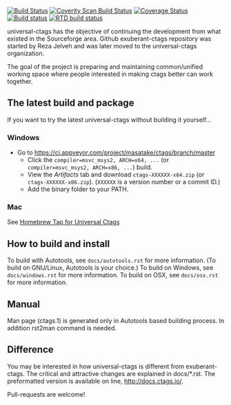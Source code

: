 [![Build Status](https://travis-ci.org/universal-ctags/ctags.svg?branch=master)](https://travis-ci.org/universal-ctags/ctags)
[![Coverity Scan Build Status](https://scan.coverity.com/projects/4355/badge.svg)](https://scan.coverity.com/projects/4355)
[![Coverage Status](https://coveralls.io/repos/universal-ctags/ctags/badge.svg?branch=master&service=github)](https://coveralls.io/github/universal-ctags/ctags?branch=master)
[![Build status](https://ci.appveyor.com/api/projects/status/1c4wwswe8yd99la2/branch/master?svg=true)](https://ci.appveyor.com/project/masatake/ctags/branch/master)
[![RTD build status](https://readthedocs.org/projects/ctags/badge)](http://docs.ctags.io)

universal-ctags has the objective of continuing the development from
what existed in the Sourceforge area. Github exuberant-ctags
repository was started by Reza Jelveh and was later moved to the
universal-ctags organization.

The goal of the project is preparing and maintaining common/unified working
space where people interested in making ctags better can work
together.

## The latest build and package ##

If you want to try the latest universal-ctags without building it yourself...

### Windows
- Go to https://ci.appveyor.com/project/masatake/ctags/branch/master
  - Click the ```compiler=msvc_msys2, ARCH=x64, ...``` (or ```compiler=msvc_msys2, ARCH=x86, ...```) build.
  - View the *Artifacts* tab and download ```ctags-XXXXXX-x64.zip``` (or ```ctags-XXXXXX-x86.zip```). (```XXXXXX``` is a version number or a commit ID.)
  - Add the binary folder to your PATH.

### Mac
See [Homebrew Tap for Universal Ctags](https://github.com/universal-ctags/homebrew-universal-ctags)

## How to build and install ##

To build with Autotools, see `docs/autotools.rst` for more information.
(To build on GNU/Linux, Autotools is your choice.)
To build on Windows, see `docs/windows.rst` for more information.
To build on OSX, see `docs/osx.rst` for more information.

## Manual ##
Man page (ctags.1) is generated only in Autotools based building process.
In addition rst2man command is needed.

## Difference ##

You may be interested in how universal-ctags is different from
exuberant-ctags. The critical and attractive changes are explained
in docs/\*.rst. The preformatted version is available on line,
http://docs.ctags.io/.

Pull-requests are welcome!
